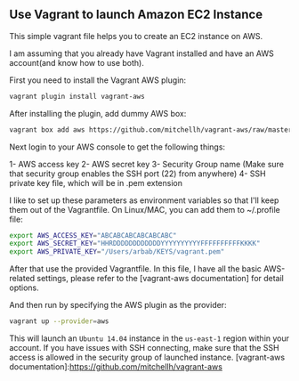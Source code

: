 Use Vagrant to launch Amazon EC2 Instance
----

This simple vagrant file helps you to create an EC2 instance on AWS.

I am assuming that you already have Vagrant installed and have an AWS account(and know how to use both).

First you need to install the Vagrant AWS plugin:
```bash
vagrant plugin install vagrant-aws
```
After installing the plugin, add dummy AWS box: 
```bash
vagrant box add aws https://github.com/mitchellh/vagrant-aws/raw/master/dummy.box
```

Next login to your AWS console to get the following things:

1- AWS access key
2- AWS secret key
3- Security Group name (Make sure that security group enables the SSH port (22) from anywhere)
4- SSH private key file, which will be in .pem extension

I like to set up these parameters as environment variables so that I'll keep them out of the Vagrantfile. On Linux/MAC, you can add them to ~/.profile file:
```bash
export AWS_ACCESS_KEY="ABCABCABCABCABCABC" 
export AWS_SECRET_KEY="HHRDDDDDDDDDDDDYYYYYYYYYYFFFFFFFFFFKKKK"
export AWS_PRIVATE_KEY="/Users/arbab/KEYS/vagrant.pem"
```

After that use the provided Vagrantfile. In this file, I have all the basic AWS-related settings, please refer to the [vagrant-aws documentation] for detail options. 

And then run by specifying the AWS plugin as the provider:
```bash
vagrant up --provider=aws
```

This will launch an `Ubuntu 14.04` instance in the `us-east-1` region within your account. If you have issues with SSH connecting, make sure that the SSH access is allowed in the security group of launched instance.
[vagrant-aws documentation]:https://github.com/mitchellh/vagrant-aws
